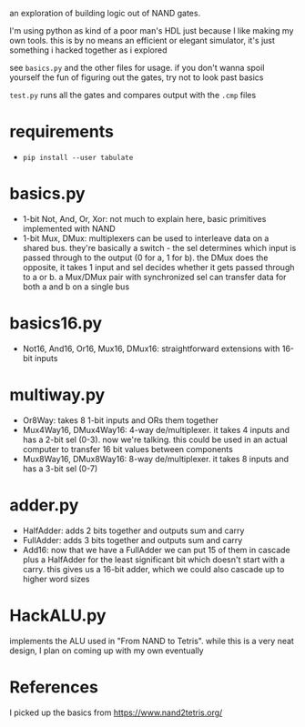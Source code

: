 an exploration of building logic out of NAND gates.

I'm using python as kind of a poor man's HDL just because I like making my own tools. this is by no
means an efficient or elegant simulator, it's just something i hacked together as i explored

see `basics.py` and the other files for usage. if you don't wanna spoil yourself the fun of figuring
out the gates, try not to look past basics

`test.py` runs all the gates and compares output with the `.cmp` files

# requirements
* `pip install --user tabulate`

# basics.py
* 1-bit Not, And, Or, Xor: not much to explain here, basic primitives implemented with NAND
* 1-bit Mux, DMux: multiplexers can be used to interleave data on a shared bus. they're basically
  a switch - the sel determines which input is passed through to the output (0 for a, 1 for b).
  the DMux does the opposite, it takes 1 input and sel decides whether it gets passed through to
  a or b. a Mux/DMux pair with synchronized sel can transfer data for both a and b on a single bus

# basics16.py
* Not16, And16, Or16, Mux16, DMux16: straightforward extensions with 16-bit inputs

# multiway.py
* Or8Way: takes 8 1-bit inputs and ORs them together
* Mux4Way16, DMux4Way16: 4-way de/multiplexer. it takes 4 inputs and has a 2-bit sel (0-3).
  now we're talking. this could be used in an actual computer to transfer 16 bit values between
  components
* Mux8Way16, DMux8Way16: 8-way de/multiplexer. it takes 8 inputs and has a 3-bit sel (0-7)

# adder.py
* HalfAdder: adds 2 bits together and outputs sum and carry
* FullAdder: adds 3 bits together and outputs sum and carry
* Add16: now that we have a FullAdder we can put 15 of them in cascade plus a HalfAdder for the
  least significant bit which doesn't start with a carry. this gives us a 16-bit adder, which we
  could also cascade up to higher word sizes

# HackALU.py
implements the ALU used in "From NAND to Tetris". while this is a very neat design, I plan on coming
up with my own eventually

# References
I picked up the basics from https://www.nand2tetris.org/
